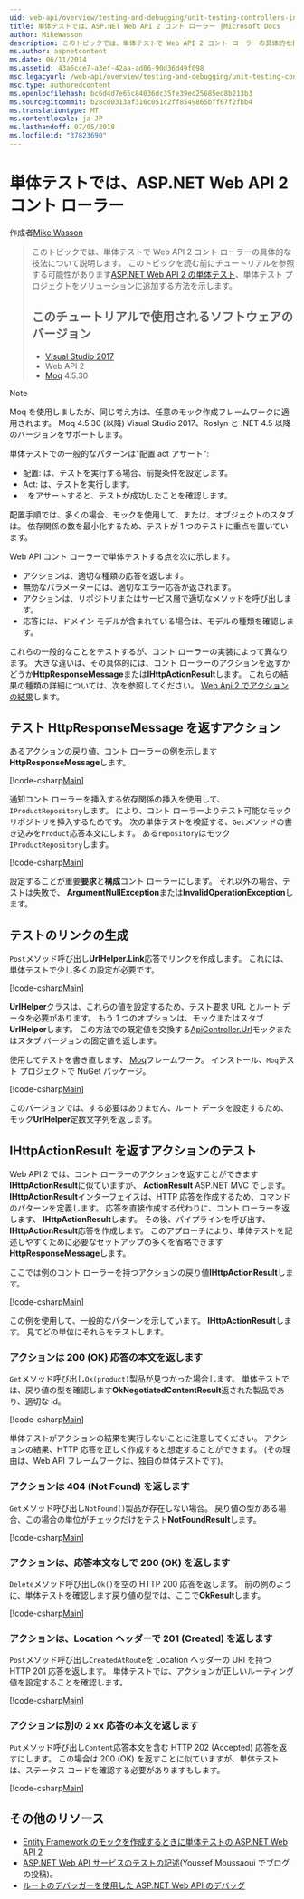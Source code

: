 ```yaml
---
uid: web-api/overview/testing-and-debugging/unit-testing-controllers-in-web-api
title: 単体テストでは、ASP.NET Web API 2 コント ローラー |Microsoft Docs
author: MikeWasson
description: このトピックでは、単体テストで Web API 2 コント ローラーの具体的な技法について説明します。 このトピックを読む前に単位のチュートリアルを読みたい場合があります.
ms.author: aspnetcontent
ms.date: 06/11/2014
ms.assetid: 43a6cce7-a3ef-42aa-ad06-90d36d49f098
msc.legacyurl: /web-api/overview/testing-and-debugging/unit-testing-controllers-in-web-api
msc.type: authoredcontent
ms.openlocfilehash: bc6d4d7e65c84036dc35fe39ed25685ed8b213b3
ms.sourcegitcommit: b28cd0313af316c051c2ff8549865bff67f2fbb4
ms.translationtype: MT
ms.contentlocale: ja-JP
ms.lasthandoff: 07/05/2018
ms.locfileid: "37823690"
---
```

<a name="unit-testing-controllers-in-aspnet-web-api-2"></a>単体テストでは、ASP.NET Web API 2 コント ローラー
====================
作成者[Mike Wasson](https://github.com/MikeWasson)

> このトピックでは、単体テストで Web API 2 コント ローラーの具体的な技法について説明します。 このトピックを読む前にチュートリアルを参照する可能性があります[ASP.NET Web API 2 の単体テスト](unit-testing-with-aspnet-web-api.md)、単体テスト プロジェクトをソリューションに追加する方法を示します。
> 
> ## <a name="software-versions-used-in-the-tutorial"></a>このチュートリアルで使用されるソフトウェアのバージョン
> 
> - [Visual Studio 2017](https://www.visualstudio.com/vs/)
> - Web API 2
> - [Moq](https://github.com/Moq) 4.5.30

> [!NOTE]
> Moq を使用しましたが、同じ考え方は、任意のモック作成フレームワークに適用されます。 Moq 4.5.30 (以降) Visual Studio 2017、Roslyn と .NET 4.5 以降のバージョンをサポートします。

単体テストでの一般的なパターンは&quot;配置 act アサート&quot;:

- 配置: は、テストを実行する場合、前提条件を設定します。
- Act: は、テストを実行します。
- : をアサートすると、テストが成功したことを確認します。

配置手順では、多くの場合、モックを使用して、または、オブジェクトのスタブは。 依存関係の数を最小化するため、テストが 1 つのテストに重点を置いています。

Web API コント ローラーで単体テストする点を次に示します。

- アクションは、適切な種類の応答を返します。
- 無効なパラメーターには、適切なエラー応答が返されます。
- アクションは、リポジトリまたはサービス層で適切なメソッドを呼び出します。
- 応答には、ドメイン モデルが含まれている場合は、モデルの種類を確認します。

これらの一般的なことをテストするが、コント ローラーの実装によって異なります。 大きな違いは、その具体的には、コント ローラーのアクションを返すかどうか**HttpResponseMessage**または**IHttpActionResult**します。 これらの結果の種類の詳細については、次を参照してください。 [Web Api 2 でアクションの結果](../getting-started-with-aspnet-web-api/action-results.md)します。

## <a name="testing-actions-that-return-httpresponsemessage"></a>テスト HttpResponseMessage を返すアクション

あるアクションの戻り値、コント ローラーの例を示します**HttpResponseMessage**します。

[!code-csharp[Main](unit-testing-controllers-in-web-api/samples/sample1.cs)]

通知コント ローラーを挿入する依存関係の挿入を使用して、`IProductRepository`します。 により、コント ローラーよりテスト可能なモック リポジトリを挿入するためです。 次の単体テストを検証する、`Get`メソッドの書き込みを`Product`応答本文にします。 ある`repository`はモック`IProductRepository`します。

[!code-csharp[Main](unit-testing-controllers-in-web-api/samples/sample2.cs)]

設定することが重要**要求**と**構成**コント ローラーにします。 それ以外の場合、テストは失敗で、 **ArgumentNullException**または**InvalidOperationException**します。

## <a name="testing-link-generation"></a>テストのリンクの生成

`Post`メソッド呼び出し**UrlHelper.Link**応答でリンクを作成します。 これには、単体テストで少し多くの設定が必要です。

[!code-csharp[Main](unit-testing-controllers-in-web-api/samples/sample3.cs)]

**UrlHelper**クラスは、これらの値を設定するため、テスト要求 URL とルート データを必要があります。 もう 1 つのオプションは、モックまたはスタブ**UrlHelper**します。 この方法での既定値を交換する[ApiController.Url](https://msdn.microsoft.com/library/system.web.http.apicontroller.url.aspx)モックまたはスタブ バージョンの固定値を返します。

使用してテストを書き直します、 [Moq](https://github.com/Moq)フレームワーク。 インストール、`Moq`テスト プロジェクトで NuGet パッケージ。

[!code-csharp[Main](unit-testing-controllers-in-web-api/samples/sample4.cs)]

このバージョンでは、する必要はありません、ルート データを設定するため、モック**UrlHelper**定数文字列を返します。


## <a name="testing-actions-that-return-ihttpactionresult"></a>IHttpActionResult を返すアクションのテスト

Web API 2 では、コント ローラーのアクションを返すことができます**IHttpActionResult**に似ていますが、 **ActionResult** ASP.NET MVC でします。 **IHttpActionResult**インターフェイスは、HTTP 応答を作成するため、コマンドのパターンを定義します。 応答を直接作成する代わりに、コント ローラーを返します、 **IHttpActionResult**します。 その後、パイプラインを呼び出す、 **IHttpActionResult**応答を作成します。 このアプローチにより、単体テストを記述しやすくために必要なセットアップの多くを省略できます**HttpResponseMessage**します。

ここでは例のコント ローラーを持つアクションの戻り値**IHttpActionResult**します。

[!code-csharp[Main](unit-testing-controllers-in-web-api/samples/sample5.cs)]

この例を使用して、一般的なパターンを示しています。 **IHttpActionResult**します。 見てどの単位にそれらをテストします。

### <a name="action-returns-200-ok-with-a-response-body"></a>アクションは 200 (OK) 応答の本文を返します

`Get`メソッド呼び出し`Ok(product)`製品が見つかった場合します。 単体テストでは、戻り値の型を確認します**OkNegotiatedContentResult**返された製品であり、適切な id。

[!code-csharp[Main](unit-testing-controllers-in-web-api/samples/sample6.cs)]

単体テストがアクションの結果を実行しないことに注意してください。 アクションの結果、HTTP 応答を正しく作成すると想定することができます。 (その理由は、Web API フレームワークは、独自の単体テストです)。

### <a name="action-returns-404-not-found"></a>アクションは 404 (Not Found) を返します

`Get`メソッド呼び出し`NotFound()`製品が存在しない場合。 戻り値の型がある場合、この場合の単位がチェックだけをテスト**NotFoundResult**します。

[!code-csharp[Main](unit-testing-controllers-in-web-api/samples/sample7.cs)]

### <a name="action-returns-200-ok-with-no-response-body"></a>アクションは、応答本文なしで 200 (OK) を返します

`Delete`メソッド呼び出し`Ok()`を空の HTTP 200 応答を返します。 前の例のように、単体テストを確認します戻り値の型では、ここで**OkResult**します。

[!code-csharp[Main](unit-testing-controllers-in-web-api/samples/sample8.cs)]

### <a name="action-returns-201-created-with-a-location-header"></a>アクションは、Location ヘッダーで 201 (Created) を返します

`Post`メソッド呼び出し`CreatedAtRoute`を Location ヘッダーの URI を持つ HTTP 201 応答を返します。 単体テストでは、アクションが正しいルーティング値を設定することを確認します。

[!code-csharp[Main](unit-testing-controllers-in-web-api/samples/sample9.cs)]

### <a name="action-returns-another-2xx-with-a-response-body"></a>アクションは別の 2 xx 応答の本文を返します

`Put`メソッド呼び出し`Content`応答本文を含む HTTP 202 (Accepted) 応答を返すにします。 この場合は 200 (OK) を返すことに似ていますが、単体テストは、ステータス コードを確認する必要がありますもします。

[!code-csharp[Main](unit-testing-controllers-in-web-api/samples/sample10.cs)]

## <a name="additional-resources"></a>その他のリソース

- [Entity Framework のモックを作成するときに単体テストの ASP.NET Web API 2](mocking-entity-framework-when-unit-testing-aspnet-web-api-2.md)
- [ASP.NET Web API サービスのテストの記述](https://blogs.msdn.com/b/youssefm/archive/2013/01/28/writing-tests-for-an-asp-net-webapi-service.aspx)(Youssef Moussaoui でブログの投稿)。
- [ルートのデバッガーを使用した ASP.NET Web API のデバッグ](https://blogs.msdn.com/b/webdev/archive/2013/04/04/debugging-asp-net-web-api-with-route-debugger.aspx)
